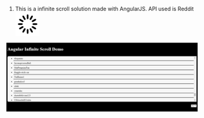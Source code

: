 1. This is a infinite scroll solution made with AngularJS.
API used is Reddit![alt text](https://github.com/ibrahimbhat/infinitescroll/blob/master/images/spinner.svg)

![alt text](https://github.com/ibrahimbhat/infinitescroll/blob/master/images/Capture.JPG)



